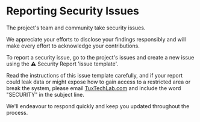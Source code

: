 # **Reporting Security Issues**

The project's team and community take security issues.

We appreciate your efforts to disclose your findings responsibly and will make every effort to acknowledge your contributions.

To report a security issue, go to the project's issues and create a new issue using the ⚠️ Security Report 'issue template'.

Read the instructions of this issue template carefully, and if your report could leak data or might expose how to gain access to a restricted area or break the system, please email [TuxTechLab.com](mailto:root.tuxtechlab@gmail.com) and include the word "SECURITY" in the subject line.

We'll endeavour to respond quickly and keep you updated throughout the process.
